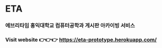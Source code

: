 # ETA
### 에브리타임 홍익대학교 컴퓨터공학과 게시판 아카이빙 서비스
### Visit website 👉👉👉 https://eta-prototype.herokuapp.com/
